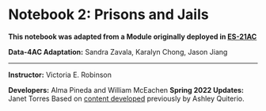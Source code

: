 # Notebook 2: Prisons and Jails

**This notebook was adapted from a Module originally deployed in [ES-21AC](https://github.com/ds-modules/ES-21AC-sp20)**

**Data-4AC Adaptation:** Sandra Zavala, Karalyn Chong, Jason Jiang

----


**Instructor:** Victoria E. Robinson

**Developers:** Alma Pineda and William McEachen
**Spring 2022 Updates:** Janet Torres
Based on [content developed](https://github.com/ds-modules/ES-21AC-SP19) previously by Ashley Quiterio.
